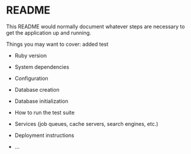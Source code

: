 # README

This README would normally document whatever steps are necessary to get the
application up and running.

Things you may want to cover:
added test

* Ruby version

* System dependencies

* Configuration

* Database creation

* Database initialization

* How to run the test suite

* Services (job queues, cache servers, search engines, etc.)

* Deployment instructions

* ...
